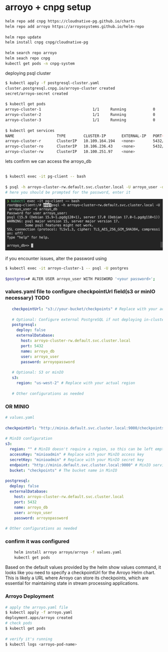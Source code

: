 # arroyo + cnpg setup

```bash
helm repo add cnpg https://cloudnative-pg.github.io/charts
helm repo add arroyo https://arroyosystems.github.io/helm-repo

helm repo update
helm install cnpg cnpg/cloudnative-pg

helm search repo arroyo
helm seach repo cnpg
kubectl get pods -n cnpg-system
```

deploying psql cluster
```bash
$ kubectl apply -f postgresql-cluster.yaml
cluster.postgresql.cnpg.io/arroyo-cluster created
secret/arroyo-secret created

$ kubectl get pods
arroyo-cluster-1                       1/1     Running            0
arroyo-cluster-2                       1/1     Running            0             
arroyo-cluster-3                       1/1     Running            0    

$ kubectl get services
NAME                   TYPE        CLUSTER-IP       EXTERNAL-IP   PORT(S)                      AGE
arroyo-cluster-r       ClusterIP   10.109.164.194   <none>        5432/TCP                     9m54s
arroyo-cluster-ro      ClusterIP   10.106.236.43    <none>        5432/TCP                     9m54s
arroyo-cluster-rw      ClusterIP   10.100.251.97    <none>     
```

lets confirm we can access the arroyo_db
```bash

$ kubectl exec -it pg-client -- bash

$ psql -h arroyo-cluster-rw.default.svc.cluster.local -U arroyo_user -d arroyo_db
# here you should be prompted for the password, enter it
```
![alt text](image-2.png)

if you encounter issues, alter the password using
```bash
$ kubectl exec -it arroyo-cluster-1 -- psql -U postgres

$postgres=# ALTER USER arroyo_user WITH PASSWORD '<your password>';
```

### values.yaml file to configure checkpointUrl field(s3 or minIO necessary) TODO
```yaml
   checkpointUrl: "s3://your-bucket/checkpoints" # Replace with your actual checkpoint URL

   # Optional: Configure external PostgreSQL if not deploying in-cluster
   postgresql:
     deploy: false
     externalDatabase:
       host: arroyo-cluster-rw.default.svc.cluster.local
       port: 5432
       name: arroyo_db
       user: arroyo_user
       password: arroyopassword

   # Optional: S3 or minIO
   s3:
     region: "us-west-2" # Replace with your actual region

   # Other configurations as needed
```

### OR MINIO
```yaml
# values.yaml

checkpointUrl: "http://minio.default.svc.cluster.local:9000/checkpoints" # Replace with your MinIO service URL

# MinIO configuration
s3:
  region: "" # MinIO doesn't require a region, so this can be left empty
  accessKey: "minioadmin" # Replace with your MinIO access key
  secretKey: "minioadmin" # Replace with your MinIO secret key
  endpoint: "http://minio.default.svc.cluster.local:9000" # MinIO service URL
  bucket: "checkpoints" # The bucket name in MinIO

postgresql:
  deploy: false
  externalDatabase:
    host: arroyo-cluster-rw.default.svc.cluster.local
    port: 5432
    name: arroyo_db
    user: arroyo_user
    password: arroyopassword

# Other configurations as needed
```

### confirm it was configured
```bash
    helm install arroyo arroyo/arroyo -f values.yaml
    kubectl get pods
```
Based on the default values provided by the helm show values command, it looks like you need to specify a checkpointUrl for the Arroyo Helm chart. This is likely a URL where Arroyo can store its checkpoints, which are essential for maintaining state in stream processing applications.

### Arroyo Deployment
```bash
# apply the arroyo.yaml file
$ kubectl apply -f arroyo.yaml
deployment.apps/arroyo created
# check pods
$ kubectl get pods

# verify it's running
$ kubectl logs <arroyo-pod-name>
```

